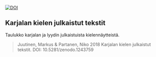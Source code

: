 [![DOI](https://zenodo.org/badge/132607317.svg)](https://zenodo.org/badge/latestdoi/132607317)

## Karjalan kielen julkaistut tekstit

Taulukko karjalan ja lyydin julkaistuista kielennäytteistä.

> Juutinen, Markus & Partanen, Niko 2018 Karjalan kielen julkaistut tekstit. DOI: 10.5281/zenodo.1243759
